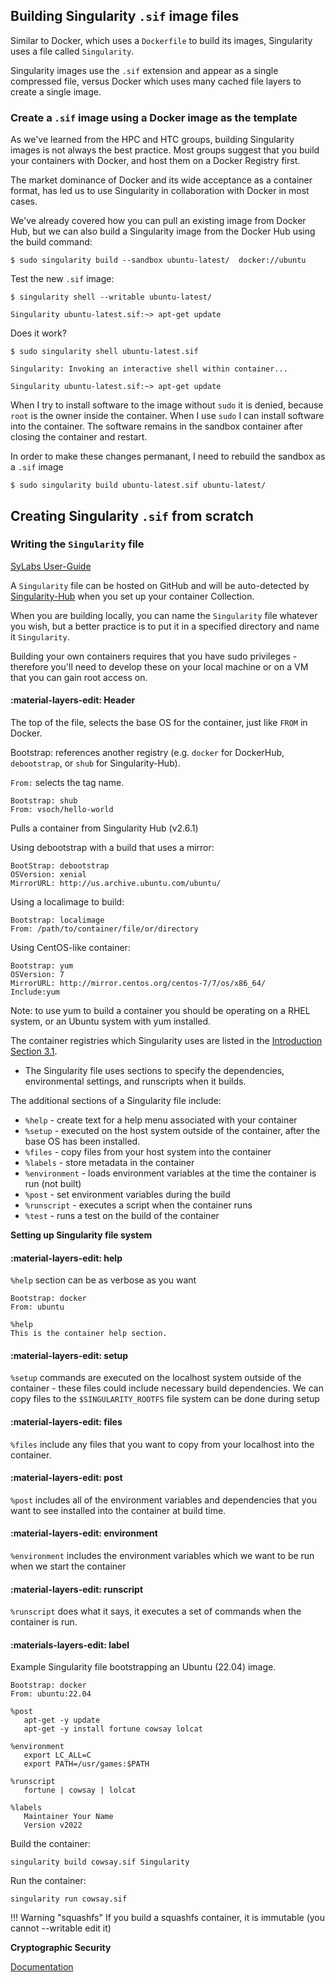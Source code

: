 ## Building Singularity `.sif` image files

Similar to Docker, which uses a `Dockerfile` to build its images, Singularity uses a file called `Singularity`.

Singularity images use the `.sif` extension and appear as a single compressed file, versus Docker which uses many cached file layers to create a single image. 

### Create a `.sif` image using a Docker image as the template

As we've learned from the HPC and HTC groups, building Singularity images is not always the best practice. Most groups suggest that you build your containers with Docker, and host them on a Docker Registry first.

The market dominance of Docker and its wide acceptance as a container format, has led us to use Singularity in collaboration with Docker in most cases.

We've already covered how you can pull an existing image from Docker Hub, but we can also build a Singularity image from the Docker Hub using the build command:

```
$ sudo singularity build --sandbox ubuntu-latest/  docker://ubuntu
```

Test the new `.sif` image:

```
$ singularity shell --writable ubuntu-latest/

Singularity ubuntu-latest.sif:~> apt-get update
```

Does it work?

```
$ sudo singularity shell ubuntu-latest.sif

Singularity: Invoking an interactive shell within container...

Singularity ubuntu-latest.sif:~> apt-get update
```

When I try to install software to the image without `sudo` it is denied, because `root` is the owner inside the container. When I use `sudo` I can install software into the container. The software remains in the sandbox container after closing the container and restart.

In order to make these changes permanant, I need to rebuild the sandbox as a `.sif` image

```
$ sudo singularity build ubuntu-latest.sif ubuntu-latest/
```

## Creating Singularity `.sif` from scratch

### Writing the `Singularity` file

[SyLabs User-Guide](https://sylabs.io/guides/3.9/user-guide/)

A `Singularity` file can be hosted on GitHub and will be auto-detected by [Singularity-Hub](https://www.singularity-hub.org/) when you set up your container Collection.

When you are building locally, you can name the `Singularity` file whatever you wish, but a better practice is to put it in a specified directory and name it `Singularity`. 

Building your own containers requires that you have sudo privileges - therefore you'll need to develop these on your local machine or on a VM that you can gain root access on.

#### :material-layers-edit: **Header**

The top of the file, selects the base OS for the container, just like
`FROM` in Docker.

Bootstrap: references another registry (e.g. `docker` for DockerHub,
`debootstrap`, or `shub` for Singularity-Hub).

`From:` selects the tag name.

```
Bootstrap: shub
From: vsoch/hello-world
```

Pulls a container from Singularity Hub (v2.6.1)

Using debootstrap with a build that uses a mirror:

```
BootStrap: debootstrap
OSVersion: xenial
MirrorURL: http://us.archive.ubuntu.com/ubuntu/
```

Using a localimage to build:

```
Bootstrap: localimage
From: /path/to/container/file/or/directory
```

Using CentOS-like container:

```
Bootstrap: yum
OSVersion: 7
MirrorURL: http://mirror.centos.org/centos-7/7/os/x86_64/
Include:yum
```

Note: to use yum to build a container you should be operating on a RHEL
system, or an Ubuntu system with yum installed.

The container registries which Singularity uses are listed in the
[Introduction Section 3.1](https://learning.cyverse.org/projects/container_camp_workshop_2019/en/latest/singularity/singularityintro.html#downloading-pre-built-images).

-   The Singularity file uses sections to specify the dependencies,
    environmental settings, and runscripts when it builds.

The additional sections of a Singularity file include:

-   `%help` - create text for a help menu associated with your container
-   `%setup` - executed on the host system outside of the container, after the base OS has been installed.
-   `%files` - copy files from your host system into the container
-   `%labels` - store metadata in the container
-   `%environment` - loads environment variables at the time the container is run (not built)
-   `%post` - set environment variables during the build
-   `%runscript` - executes a script when the container runs
-   `%test` - runs a test on the build of the container

**Setting up Singularity file system**

#### :material-layers-edit: **help**

`%help` section can be as verbose as you want

```
Bootstrap: docker
From: ubuntu

%help
This is the container help section.
```

#### :material-layers-edit: **setup**

`%setup` commands are executed on the localhost system outside of the
container - these files could include necessary build dependencies. We
can copy files to the `$SINGULARITY_ROOTFS` file system can be done
during setup

#### :material-layers-edit: **files**

`%files` include any files that you want to copy from your localhost into
the container.

#### :material-layers-edit: **post**

`%post` includes all of the environment variables and dependencies that
you want to see installed into the container at build time.

#### :material-layers-edit: **environment**

`%environment` includes the environment variables which we want to be run
when we start the container

#### :material-layers-edit: **runscript**

`%runscript` does what it says, it executes a set of commands when the
container is run.

#### :materials-layers-edit: **label**

Example Singularity file bootstrapping an Ubuntu (22.04) image.

```
Bootstrap: docker
From: ubuntu:22.04

%post
   apt-get -y update
   apt-get -y install fortune cowsay lolcat

%environment
   export LC_ALL=C
   export PATH=/usr/games:$PATH

%runscript
   fortune | cowsay | lolcat

%labels
   Maintainer Your Name
   Version v2022
```

Build the container:

```
singularity build cowsay.sif Singularity
```

Run the container:

```
singularity run cowsay.sif
```

!!! Warning "squashfs"
      If you build a squashfs container, it is immutable (you cannot --writable edit it)

**Cryptographic Security**

[Documentation](https://www.sylabs.io/guides/3.5/user-guide/signNverify.html)
